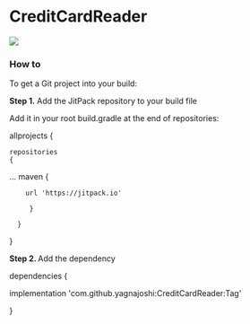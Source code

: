 # CreditCardReader

[![](https://jitpack.io/v/yagnajoshi/CreditCardReader.svg)](https://jitpack.io/#yagnajoshi/CreditCardReader)


<H3><B>How to</B></H3>

To get a Git project into your build:

<B>Step 1.</B> 
Add the JitPack repository to your build file

Add it in your root build.gradle at the end of repositories:

allprojects
  {

    repositories 
    {
   ...
    maven { 
  
        url 'https://jitpack.io'
  
         }
  
      }  
}

<B>Step 2. </B> 
Add the dependency

dependencies {

implementation 'com.github.yagnajoshi:CreditCardReader:Tag'

}
